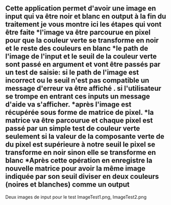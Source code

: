 Cette application permet d'avoir une image en input qui va être noir et blanc en output à la fin du traitement je vous montre ici les étapes qui vont être faite 
*l'image va être parcourue en pixel pour que la couleur verte se transforme en noir et le reste des couleurs en blanc
*le path de l'image de l'input et le seuil de la couleur verte sont passé en argument et vont être passés par un test de saisie:
	si le path de l'image est incorrect ou le seuil n'est pas compatible un message d'erreur va être affiché .
	si l'utilisateur se trompe en entrant ces inputs un message d'aide va s'afficher.
*après l'image est récupérée sous forme de matrice de pixel.
*la matrice va être parcourue et chaque pixel est passé par un simple test de couleur verte seulement
 si 
 	la valeur de la composante verte de du pixel est supérieure à notre seuil le pixel se transforme en noir 
 sinon 
 	elle se transforme en blanc
 *Après cette opération en enregistre la nouvelle matrice pour avoir la même image indiquée par son seuil diviser en deux couleurs (noires et blanches) comme un output
 -------------------------------------------------------------------------------------------------------------------------------------------
 Deux images de input pour le test ImageTest1.png, ImageTest2.png
 
